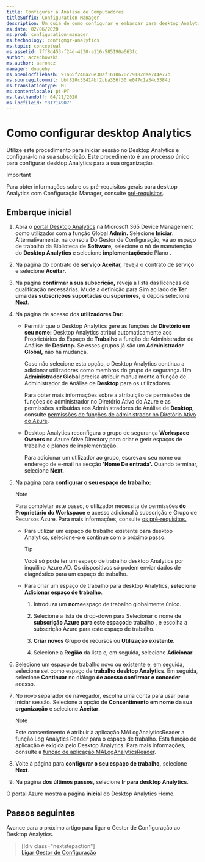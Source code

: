 ```yaml
---
title: Configurar a Análise de Computadores
titleSuffix: Configuration Manager
description: Um guia de como configurar e embarcar para desktop Analytics.
ms.date: 02/06/2020
ms.prod: configuration-manager
ms.technology: configmgr-analytics
ms.topic: conceptual
ms.assetid: 7ff8d453-f24d-4230-a116-585190a663fc
author: aczechowski
ms.author: aaroncz
manager: dougeby
ms.openlocfilehash: 91a65f240a20e30af1610670c79182dee744e77b
ms.sourcegitcommit: bbf820c35414bf2cba356f30fe047c1a34c5384d
ms.translationtype: MT
ms.contentlocale: pt-PT
ms.lasthandoff: 04/21/2020
ms.locfileid: "81714907"
---
```

# <a name="how-to-set-up-desktop-analytics"></a>Como configurar desktop Analytics

Utilize este procedimento para iniciar sessão no Desktop Analytics e configurá-lo na sua subscrição. Este procedimento é um processo único para configurar desktop Analytics para a sua organização.  

> [!Important]  
> Para obter informações sobre os pré-requisitos gerais para desktop Analytics com Configuração Manager, consulte [pré-requisitos](overview.md#prerequisites).  

## <a name="initial-onboarding"></a>Embarque inicial

1. Abra o [portal Desktop Analytics](https://aka.ms/desktopanalytics) na Microsoft 365 Device Management como utilizador com a função Global **Admin.** Selecione **Iniciar**. Alternativamente, na consola Do Gestor de Configuração, vá ao espaço de trabalho da Biblioteca de **Software,** selecione o nó de manutenção do **Desktop Analytics** e selecione **implementações**de Plano .

2. Na página do contrato de **serviço Aceitar,** reveja o contrato de serviço e selecione **Aceitar**.  

3. Na página **confirmar a sua subscrição,** reveja a lista das licenças de qualificação necessárias. Mude a definição para **Sim** ao lado **de Ter uma das subscrições suportadas ou superiores,** e depois selecione **Next**.  

4. Na página de acesso dos **utilizadores Dar:**

    - Permitir que o Desktop Analytics gere as funções de **Diretório em seu nome:** Desktop Analytics atribui automaticamente aos Proprietários do Espaço de **Trabalho** a função de Administrador de Análise de **Desktop.** Se esses grupos já são um **Administrador Global,** não há mudança.

        Caso não selecione esta opção, o Desktop Analytics continua a adicionar utilizadores como membros do grupo de segurança. Um **Administrador Global** precisa atribuir manualmente a função de Administrador de Análise de **Desktop** para os utilizadores.

        Para obter mais informações sobre a atribuição de permissões de funções de administrador no Diretório Ativo do Azure e as permissões atribuídas aos Administradores de Análise de **Desktop,** consulte [permissões de funções de administrador no Diretório Ativo do Azure](https://docs.microsoft.com/azure/active-directory/users-groups-roles/directory-assign-admin-roles).  

    - Desktop Analytics reconfigura o grupo de segurança **Workspace Owners** no Azure Ative Directory para criar e gerir espaços de trabalho e planos de implementação.

        Para adicionar um utilizador ao grupo, escreva o seu nome ou endereço de e-mail na secção **'Nome De entrada'.** Quando terminar, selecione **Next**.

5. Na página para **configurar o seu espaço de trabalho:**  

    > [!NOTE]  
    > Para completar este passo, o utilizador necessita de permissões **do Proprietário do Workspace** e acesso adicional à subscrição e Grupo de Recursos Azure. Para mais informações, consulte [os pré-requisitos.](overview.md#prerequisites)  

    - Para utilizar um espaço de trabalho existente para desktop Analytics, selecione-o e continue com o próximo passo.  

        > [!TIP]  
        > Você só pode ter um espaço de trabalho desktop Analytics por inquilino Azure AD. Os dispositivos só podem enviar dados de diagnóstico para um espaço de trabalho.  

    - Para criar um espaço de trabalho para desktop Analytics, **selecione Adicionar espaço de trabalho**.  

        1. Introduza um **nome**espaço de trabalho globalmente único.

        2. Selecione a lista de drop-down para Selecionar o nome de **subscrição Azure para este espaço**de trabalho , e escolha a subscrição Azure para este espaço de trabalho.  

        3. **Criar novos** Grupo de recursos ou **Utilização existente**.

        4. Selecione a **Região** da lista e, em seguida, selecione **Adicionar**.  

6. Selecione um espaço de trabalho novo ou existente e, em seguida, selecione set como espaço de **trabalho desktop Analytics**.  Em seguida, selecione **Continuar** no diálogo **de acesso confirmar e conceder** acesso.  

7. No novo separador de navegador, escolha uma conta para usar para iniciar sessão. Selecione a opção de **Consentimento em nome da sua organização** e selecione **Aceitar**.  

    > [!Note]  
    > Este consentimento é atribuir à aplicação MALogAnalyticsReader a função Log Analytics Reader para o espaço de trabalho. Esta função de aplicação é exigida pelo Desktop Analytics. Para mais informações, consulte a [função de aplicação MALogAnalyticsReader](troubleshooting.md#bkmk_MALogAnalyticsReader).  

8. Volte à página para **configurar o seu espaço de trabalho,** selecione **Next**.  

9. Na página **dos últimos passos,** selecione **Ir para desktop Analytics**.

O portal Azure mostra a página **inicial** do Desktop Analytics Home.

## <a name="next-steps"></a>Passos seguintes

Avance para o próximo artigo para ligar o Gestor de Configuração ao Desktop Analytics.
> [!div class="nextstepaction"]  
> [Ligar Gestor de Configuração](connect-configmgr.md)  
